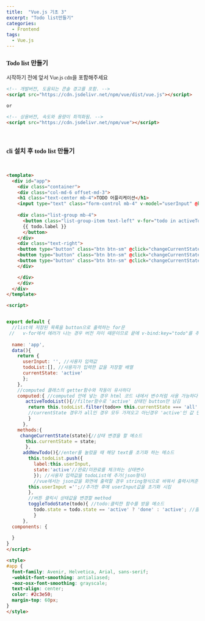 ```yaml
---
title:  "Vue.js 기초 3"
excerpt: "Todo list만들기"
categories: 
  - Frontend
tags:
  - Vue.js
---
```


<style>
@font-face { font-family: 'IBMPlexSansKR-Regular';
   src: url('https://cdn.jsdelivr.net/gh/projectnoonnu/noonfonts_20-07@1.0/IBMPlexSansKR-Regular.woff') format('woff'); font-weight: normal; font-style: normal; }
body, a, h3, h4,h1{
font-family: 'IBMPlexSansKR-Regular';
}
td{
	border: 1px solid;
}
</style>

<h3>Todo list 만들기</h3>

<p>시작하기 전에 앞서 Vue.js cdn을 포함해주세요</p>

```html
<!-- 개발버전, 도움되는 콘솔 경고를 포함. -->
<script src="https://cdn.jsdelivr.net/npm/vue/dist/vue.js"></script>

or

<!-- 상용버전, 속도와 용량이 최적화됨. -->
<script src="https://cdn.jsdelivr.net/npm/vue"></script>

```
<br>
<h3>cli 설치 후 todo list 만들기</h3><br>
    

```html
<template>
  <div id="app">
    <div class="container">
    <div class="col-md-6 offset-md-3">
    <h1 class="text-center mb-4">TODO 어플리케이션</h1>
    <input type="text" class="form-control mb-4" v-model="userInput" @keyup.enter="addNewTodo">
    
    <div class="list-group mb-4">
      <button class="list-group-item text-left" v-for="todo in activeTodoList" v-bind:key="todo" @click="toggleTodoState(todo)">
      {{ todo.label }}
      </button>
    </div>
    <div class="text-right">
    <button type="button" class="btn btn-sm" @click="changeCurrentState('active')">할 일</button>
    <button type="button" class="btn btn-sm" @click="changeCurrentState('done')">완료</button>
    <button type="button" class="btn btn-sm" @click="changeCurrentState('all')">전체</button>
    </div>

    </div>
    </div>
  </div>
</template>

<script>


export default {
  //list에 저장된 목록을 button으로 출력하는 for문
 //   v-for에서 에러가 나는 경우 버전 차이 때문이므로 끝에 v-bind:key="todo"를 추가해주세요
 
  name: 'app',
  data(){
    return {
      userInput: '', //사용자 입력값
      todoList:[], //사용자가 입력한 값을 저장할 배열
      currentState: 'active'
      };
    },
    //computed 클래스의 getter함수와 작동이 유사하다
    computed:{ //computed 안에 넣는 경우 html 코드 내에서 변수처럼 사용 가능하다
       activeTodoList(){//filter함수로 'active' 상태인 button만 남김
        return this.todoList.filter(todo=> this.currentState === 'all' || todo.state === this.currentState); 
        //currentState 경우가 all인 경우 모두 가져오고 아닌경우 'active'인 값 만 가져옴
        }
      },
    methods:{
     changeCurrentState(state){//상태 변경을 할 메소드
       this.currentState = state;
       },
      addNewTodo(){//enter를 눌렀을 때 해당 text를 초기화 하는 메소드
        this.todoList.push({
          label:this.userInput,
          state:'active'//완료/미완료를 체크하는 상태변수
          }); //사용자 입력값을 todoList에 추가(json형식)
          //vue에서는 json값을 화면에 출력할 경우 string형식으로 바꿔서 출력시켜준다.
        this.userInput ='';//추가한 후에 userInput값을 초기화 시킴
        },
        //버튼 클릭시 상태값을 변경할 method
        toggleTodoState(todo){ //todo:클릭한 함수를 받을 메소드
          todo.state = todo.state == 'active' ? 'done' : 'active'; //클릭으로 done / active를 표현
          }
      },
  components: {
   
  }
}
</script>

<style>
#app {
  font-family: Avenir, Helvetica, Arial, sans-serif;
  -webkit-font-smoothing: antialiased;
  -moz-osx-font-smoothing: grayscale;
  text-align: center;
  color: #2c3e50;
  margin-top: 60px;
}
</style>


```
